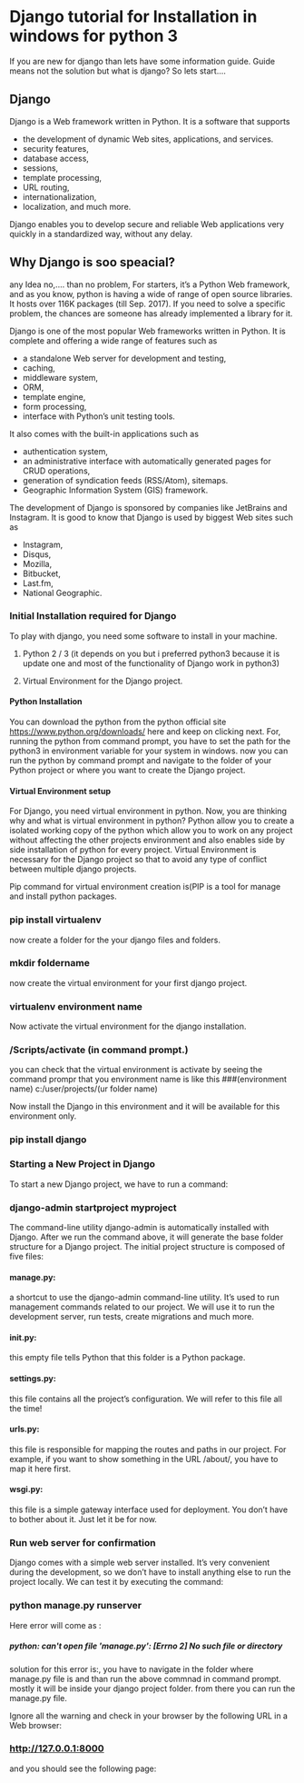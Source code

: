# Django tutorial for Installation in windows for python 3
If you are new for django than lets have some information guide. Guide means not the solution but what is django? So lets start....

## Django
Django is a Web framework written in Python. It is a software that supports 
 - the development of dynamic Web sites, applications, and services. 
 - security features, 
 - database access, 
 - sessions, 
 - template processing, 
 - URL routing, 
 - internationalization, 
 - localization, and much more.

Django enables you to develop secure and reliable Web applications very quickly in a standardized way, without any delay.

## Why Django is soo speacial?
any Idea no,.... than no problem,
For starters, it’s a Python Web framework, and as you know, python is having a wide of range of open source libraries. It hosts over 116K packages (till Sep. 2017). If you need to solve a specific problem, the chances are someone has already implemented a library for it.

Django is one of the most popular Web frameworks written in Python. It is complete and offering a wide range of features such as 
 - a standalone Web server for development and testing, 
 - caching, 
 - middleware system, 
 - ORM, 
 - template engine, 
 - form processing, 
 - interface with Python’s unit testing tools. 
 
It also comes with the built-in applications such as 
 - authentication system, 
 - an administrative interface with automatically generated pages for CRUD operations, 
 - generation of syndication feeds (RSS/Atom), sitemaps. 
 - Geographic Information System (GIS) framework.

The development of Django is sponsored by companies like JetBrains and Instagram.
It is good to know that Django is used by biggest Web sites such as 
 - Instagram, 
 - Disqus, 
 - Mozilla, 
 - Bitbucket, 
 - Last.fm, 
 - National Geographic.

### Initial Installation required for Django
To play with django, you need some software to install in your machine.
 1. Python 2 / 3 (it depends on you but i preferred python3 because it is update one and most of the functionality of Django work in python3)

 2. Virtual Environment for the Django project.

#### Python Installation
You can download the python from the python official site https://www.python.org/downloads/ here and keep on clicking next.
For, running the python from command prompt, you have to set the path for the python3 in environment variable for your system in windows.
now you can run the python by command prompt and navigate to the folder of your Python project or where you want to create the Django project.

#### Virtual Environment setup
For Django, you need virtual environment in python. Now, you are thinking why and what is virtual environment in python?
Python allow you to create a isolated working copy of the python which allow you to work on any project without affecting the other projects environment and also enables side by side installation of python for every project.
Virtual Environment is necessary for the Django project so that to avoid any type of conflict between multiple django projects.

Pip command for virtual environment creation is(PIP is a tool for manage and install python packages. 
### pip install virtualenv

now create a folder for the your django files and folders.
### mkdir foldername
  
now create the virtual environment for your first django project.
### virtualenv environment name

Now activate the virtual environment for the django installation.
### <environment name>/Scripts/activate (in command prompt.)
  
you can check that the virtual environment is activate by seeing the command prompr that you environment name is like this 
###(environment name) c:/user/projects/(ur folder name)

Now install the Django in this environment and it will be available for this environment only.
### pip install django

### Starting a New Project in Django

To start a new Django project, we have to run a command:
### django-admin startproject myproject

The command-line utility django-admin is automatically installed with Django. After we run the command above, it will generate the base folder structure for a Django project. The initial project structure is composed of five files:
#### manage.py: 
a shortcut to use the django-admin command-line utility. It’s used to run management commands related to our project. We will use it to run the development server, run tests, create migrations and much more.
#### __init__.py: 
this empty file tells Python that this folder is a Python package.
#### settings.py: 
this file contains all the project’s configuration. We will refer to this file all the time!
#### urls.py: 
this file is responsible for mapping the routes and paths in our project. For example, if you want to show something in the URL /about/, you have to map it here first.
#### wsgi.py: 
this file is a simple gateway interface used for deployment. You don’t have to bother about it. Just let it be for now.

### Run web server for confirmation
Django comes with a simple web server installed. It’s very convenient during the development, so we don’t have to install anything else to run the project locally. We can test it by executing the command:

### python manage.py runserver 
Here error will come as :
##### python: can't open file 'manage.py': [Errno 2] No such file or directory
solution for this error is:, 
you have to navigate in the folder where manage.py file is and than run the above commnad in command prompt.
mostly it will be inside your django project folder. from there you can run the manage.py file.

Ignore all the warning and check in your browser by the following URL in a Web browser: 
### http://127.0.0.1:8000 

and you should see the following page:


